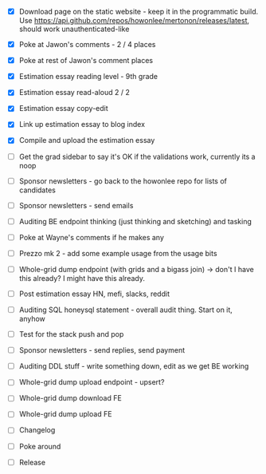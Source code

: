 - [x] Download page on the static website - keep it in the programmatic build. Use https://api.github.com/repos/howonlee/mertonon/releases/latest, should work unauthenticated-like
- [x] Poke at Jawon's comments - 2 / 4 places
- [x] Poke at rest of Jawon's comment places
- [x] Estimation essay reading level - 9th grade

- [x] Estimation essay read-aloud 2 / 2
- [x] Estimation essay copy-edit
- [x] Link up estimation essay to blog index
- [x] Compile and upload the estimation essay
- [ ] Get the grad sidebar to say it's OK if the validations work, currently its a noop
- [ ] Sponsor newsletters - go back to the howonlee repo for lists of candidates
- [ ] Sponsor newsletters - send emails
- [ ] Auditing BE endpoint thinking (just thinking and sketching) and tasking

- [ ] Poke at Wayne's comments if he makes any
- [ ] Prezzo mk 2 - add some example usage from the usage bits
- [ ] Whole-grid dump endpoint (with grids and a bigass join) -> don't I have this already? I might have this already.

- [ ] Post estimation essay HN, mefi, slacks, reddit
- [ ] Auditing SQL honeysql statement - overall audit thing. Start on it, anyhow
- [ ] Test for the stack push and pop

- [ ] Sponsor newsletters - send replies, send payment
- [ ] Auditing DDL stuff - write something down, edit as we get BE working
- [ ] Whole-grid dump upload endpoint - upsert?

- [ ] Whole-grid dump download FE
- [ ] Whole-grid dump upload FE

- [ ] Changelog
- [ ] Poke around
- [ ] Release
